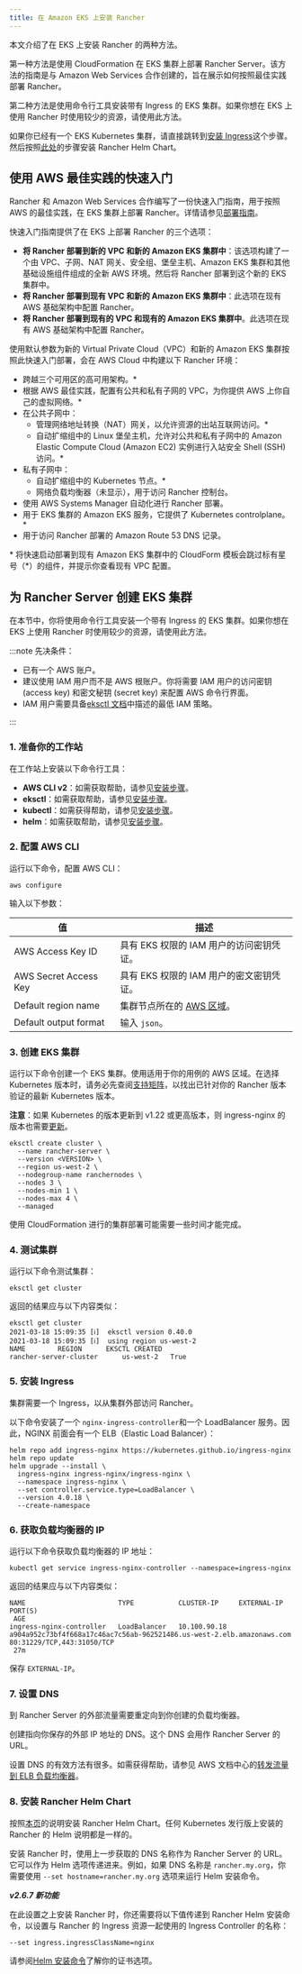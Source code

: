 ```yaml
---
title: 在 Amazon EKS 上安装 Rancher
---
```


本文介绍了在 EKS 上安装 Rancher 的两种方法。

第一种方法是使用 CloudFormation 在 EKS 集群上部署 Rancher Server。该方法的指南是与 Amazon Web Services 合作创建的，旨在展示如何按照最佳实践部署 Rancher。

第二种方法是使用命令行工具安装带有 Ingress 的 EKS 集群。如果你想在 EKS 上使用 Rancher 时使用较少的资源，请使用此方法。

如果你已经有一个 EKS Kubernetes 集群，请直接跳转到[安装 Ingress](#5-安装-ingress)这个步骤。然后按照[此处](../../../pages-for-subheaders/install-upgrade-on-a-kubernetes-cluster.md#安装-rancher-helm-chart)的步骤安装 Rancher Helm Chart。


## 使用 AWS 最佳实践的快速入门

Rancher 和 Amazon Web Services 合作编写了一份快速入门指南，用于按照 AWS 的最佳实践，在 EKS 集群上部署 Rancher。详情请参见[部署指南](https://aws-quickstart.github.io/quickstart-eks-rancher/)。

快速入门指南提供了在 EKS 上部署 Rancher 的三个选项：

- **将 Rancher 部署到新的 VPC 和新的 Amazon EKS 集群中**：该选项构建了一个由 VPC、子网、NAT 网关、安全组、堡垒主机、Amazon EKS 集群和其他基础设施组件组成的全新 AWS 环境。然后将 Rancher 部署到这个新的 EKS 集群中。
- **将 Rancher 部署到现有 VPC 和新的 Amazon EKS 集群中**：此选项在现有 AWS 基础架构中配置 Rancher。
- **将 Rancher 部署到现有的 VPC 和现有的 Amazon EKS 集群中**。此选项在现有 AWS 基础架构中配置 Rancher。

使用默认参数为新的 Virtual Private Cloud（VPC）和新的 Amazon EKS 集群按照此快速入门部署，会在 AWS Cloud 中构建以下 Rancher 环境：

- 跨越三个可用区的高可用架构。\*
- 根据 AWS 最佳实践，配置有公共和私有子网的 VPC，为你提供 AWS 上你自己的虚拟网络。\*
- 在公共子网中：
   - 管理网络地址转换（NAT）网关，以允许资源的出站互联网访问。\*
   - 自动扩缩组中的 Linux 堡垒主机，允许对公共和私有子网中的 Amazon Elastic Compute Cloud (Amazon EC2) 实例进行入站安全 Shell (SSH) 访问。\*
- 私有子网中：
   - 自动扩缩组中的 Kubernetes 节点。\*
   - 网络负载均衡器（未显示），用于访问 Rancher 控制台。
- 使用 AWS Systems Manager 自动化进行 Rancher 部署。
- 用于 EKS 集群的 Amazon EKS 服务，它提供了 Kubernetes controlplane。\*
- 用于访问 Rancher 部署的 Amazon Route 53 DNS 记录。

\* 将快速启动部署到现有 Amazon EKS 集群中的 CloudForm 模板会跳过标有星号（\*）的组件，并提示你查看现有 VPC 配置。

## 为 Rancher Server 创建 EKS 集群

在本节中，你将使用命令行工具安装一个带有 Ingress 的 EKS 集群。如果你想在 EKS 上使用 Rancher 时使用较少的资源，请使用此方法。

:::note 先决条件：

- 已有一个 AWS 账户。
- 建议使用 IAM 用户而不是 AWS 根账户。你将需要 IAM 用户的访问密钥 (access key) 和密文秘钥 (secret key) 来配置 AWS 命令行界面。
- IAM 用户需要具备[eksctl 文档](https://eksctl.io/usage/minimum-iam-policies/)中描述的最低 IAM 策略。

:::

### 1. 准备你的工作站

在工作站上安装以下命令行工具：

- **AWS CLI v2**：如需获取帮助，请参见[安装步骤](https://docs.aws.amazon.com/cli/latest/userguide/install-cliv2.html)。
- **eksctl**：如需获取帮助，请参见[安装步骤](https://docs.aws.amazon.com/eks/latest/userguide/eksctl.html)。
- **kubectl**：如需获得帮助，请参见[安装步骤](https://docs.aws.amazon.com/eks/latest/userguide/install-kubectl.html)。
- **helm**：如需获取帮助，请参见[安装步骤](https://helm.sh/docs/intro/install/)。

### 2. 配置 AWS CLI

运行以下命令，配置 AWS CLI：

```
aws configure
```

输入以下参数：

| 值 | 描述 |
|-------|-------------|
| AWS Access Key ID | 具有 EKS 权限的 IAM 用户的访问密钥凭证。 |
| AWS Secret Access Key | 具有 EKS 权限的 IAM 用户的密文密钥凭证。 |
| Default region name | 集群节点所在的 [AWS 区域](https://docs.aws.amazon.com/AmazonRDS/latest/UserGuide/Concepts.RegionsAndAvailabilityZones.html#Concepts.RegionsAndAvailabilityZones.Regions)。 |
| Default output format | 输入 `json`。 |

### 3. 创建 EKS 集群

运行以下命令创建一个 EKS 集群。使用适用于你的用例的 AWS 区域。在选择 Kubernetes 版本时，请务必先查阅[支持矩阵](https://rancher.com/support-matrix/)，以找出已针对你的 Rancher 版本验证的最新 Kubernetes 版本。

**注意**：如果 Kubernetes 的版本更新到 v1.22 或更高版本，则 ingress-nginx 的版本也需要[更新](https://kubernetes.github.io/ingress-nginx/user-guide/k8s-122-migration/)。

```
eksctl create cluster \
  --name rancher-server \
  --version <VERSION> \
  --region us-west-2 \
  --nodegroup-name ranchernodes \
  --nodes 3 \
  --nodes-min 1 \
  --nodes-max 4 \
  --managed
```

使用 CloudFormation 进行的集群部署可能需要一些时间才能完成。

### 4. 测试集群

运行以下命令测试集群：

```
eksctl get cluster
```

返回的结果应与以下内容类似：

```
eksctl get cluster
2021-03-18 15:09:35 [ℹ]  eksctl version 0.40.0
2021-03-18 15:09:35 [ℹ]  using region us-west-2
NAME		REGION		EKSCTL CREATED
rancher-server-cluster		us-west-2	True
```

### 5. 安装 Ingress

集群需要一个 Ingress，以从集群外部访问 Rancher。

以下命令安装了一个 `nginx-ingress-controller`和一个 LoadBalancer 服务。因此，NGINX 前面会有一个 ELB（Elastic Load Balancer）：

```
helm repo add ingress-nginx https://kubernetes.github.io/ingress-nginx
helm repo update
helm upgrade --install \
  ingress-nginx ingress-nginx/ingress-nginx \
  --namespace ingress-nginx \
  --set controller.service.type=LoadBalancer \
  --version 4.0.18 \
  --create-namespace
```

### 6. 获取负载均衡器的 IP

运行以下命令获取负载均衡器的 IP 地址：

```
kubectl get service ingress-nginx-controller --namespace=ingress-nginx
```

返回的结果应与以下内容类似：

```
NAME                       TYPE           CLUSTER-IP     EXTERNAL-IP                                                              PORT(S)
 AGE
ingress-nginx-controller   LoadBalancer   10.100.90.18   a904a952c73bf4f668a17c46ac7c56ab-962521486.us-west-2.elb.amazonaws.com   80:31229/TCP,443:31050/TCP
 27m
```

保存 `EXTERNAL-IP`。

### 7. 设置 DNS

到 Rancher Server 的外部流量需要重定向到你创建的负载均衡器。

创建指向你保存的外部 IP 地址的 DNS。这个 DNS 会用作 Rancher Server 的 URL。

设置 DNS 的有效方法有很多。如需获得帮助，请参见 AWS 文档中心的[转发流量到 ELB 负载均衡器](https://docs.aws.amazon.com/Route53/latest/DeveloperGuide/routing-to-elb-load-balancer.html)。

### 8. 安装 Rancher Helm Chart

按照[本页](../../../pages-for-subheaders/install-upgrade-on-a-kubernetes-cluster.md#安装-rancher-helm-chart)的说明安装 Rancher Helm Chart。任何 Kubernetes 发行版上安装的 Rancher 的 Helm 说明都是一样的。

安装 Rancher 时，使用上一步获取的 DNS 名称作为 Rancher Server 的 URL。它可以作为 Helm 选项传递进来。例如，如果 DNS 名称是 `rancher.my.org`，你需要使用 `--set hostname=rancher.my.org` 选项来运行 Helm 安装命令。

**_v2.6.7 新功能_**

在此设置之上安装 Rancher 时，你还需要将以下值传递到 Rancher Helm 安装命令，以设置与 Rancher 的 Ingress 资源一起使用的 Ingress Controller 的名称：

```
--set ingress.ingressClassName=nginx
```

请参阅[Helm 安装命令](../../../pages-for-subheaders/install-upgrade-on-a-kubernetes-cluster.md#5-根据你选择的证书选项，通过-helm-安装-rancher)了解你的证书选项。
